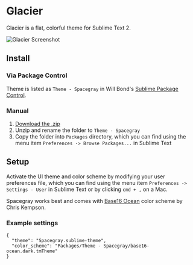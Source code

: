 # Glacier

Glacier is a flat, colorful theme for Sublime Text 2.

![Glacier Screenshot](https://github.com/joeyfigaro/glacier-theme/blob/master/screenshot.jpg)

## Install

### Via Package Control

Theme is listed as `Theme - Spacegray` in Will Bond's [Sublime Package Control](https://sublime.wbond.net).

### Manual

1. [Download the .zip](https://github.com/kkga/spacegray/archive/master.zip)
2. Unzip and rename the folder to `Theme - Spacegray`
3. Copy the folder into `Packages` directory, which you can find using the menu item `Preferences -> Browse Packages...` in Sublime Text

## Setup

Activate the UI theme and color scheme by modifying your user preferences file, which you can find using the menu item `Preferences -> Settings - User` in Sublime Text or by clicking `cmd + ,` on a Mac.

Spacegray works best and comes with [Base16 Ocean](http://chriskempson.github.io/base16/#ocean) color scheme by Chris Kempson.

### Example settings
```
{
  "theme": "Spacegray.sublime-theme",
  "color_scheme": "Packages/Theme - Spacegray/base16-ocean.dark.tmTheme"
}
```
